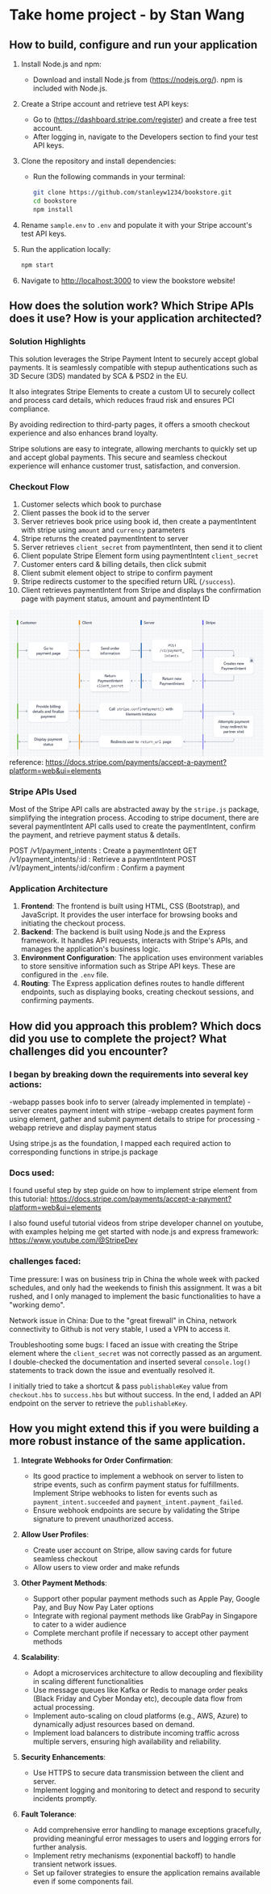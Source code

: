 # Take home project - by Stan Wang

## How to build, configure and run your application

1. Install Node.js and npm:
    - Download and install Node.js from (https://nodejs.org/). npm is included with Node.js.

2. Create a Stripe account and retrieve test API keys:
    - Go to (https://dashboard.stripe.com/register) and create a free test account.
    - After logging in, navigate to the Developers section to find your test API keys.

3. Clone the repository and install dependencies:
    - Run the following commands in your terminal:
      ```bash
      git clone https://github.com/stanleyw1234/bookstore.git
      cd bookstore
      npm install
      ```

4. Rename `sample.env` to `.env` and populate it with your Stripe account's test API keys.

5. Run the application locally:
    ```bash
    npm start
    ```

6. Navigate to [http://localhost:3000](http://localhost:3000) to view the bookstore website!


## How does the solution work? Which Stripe APIs does it use? How is your application architected?

### Solution Highlights
This solution leverages the Stripe Payment Intent to securely accept global payments. It is seamlessly compatible with stepup authentications such as 3D Secure (3DS) mandated by SCA & PSD2 in the EU.

It also integrates Stripe Elements to create a custom UI to securely collect and process card details, which reduces fraud risk and ensures PCI compliance.

By avoiding redirection to third-party pages, it offers a smooth checkout experience and also enhances brand loyalty. 

Stripe solutions are easy to integrate, allowing merchants to quickly set up and accept global payments. This secure and seamless checkout experience will enhance customer trust, satisfaction, and conversion.

### Checkout Flow
1. Customer selects which book to purchase
2. Client passes the book id to the server
3. Server retrieves book price using book id, then create a paymentIntent with stripe using `amount` and `currency` parameters 
4. Stripe returns the created paymentIntent to server
5. Server retrieves `client_secret` from paymentIntent, then send it to client
6. Client populate Stripe Element form using paymentIntent `client_secret`
7. Customer enters card & billing details, then click submit 
8. Client submit element object to stripe to confirm payment
9. Stripe redirects customer to the specified return URL (`/success`).
10. Client retrieves paymentIntent from Stripe and displays the confirmation page with payment status, amount and  paymentIntent ID

![Workflow](workflow.jpg)
reference: https://docs.stripe.com/payments/accept-a-payment?platform=web&ui=elements


### Stripe APIs Used
Most of the Stripe API calls are abstracted away by the `stripe.js` package, simplifying the integration process. Accoding to stripe document, there are several paymentIntent API calls used to create the paymentIntent, confirm the payment, and retrieve payment status & details. 

POST /v1/payment_intents                     : Create a paymentIntent
GET /v1/payment_intents/:id                  : Retrieve a paymentIntent
POST /v1/payment_intents/:id/confirm         : Confirm a payment

### Application Architecture
1. **Frontend**: The frontend is built using HTML, CSS (Bootstrap), and JavaScript. It provides the user interface for browsing books and initiating the checkout process.
2. **Backend**: The backend is built using Node.js and the Express framework. It handles API requests, interacts with Stripe's APIs, and manages the application's business logic.
3. **Environment Configuration**: The application uses environment variables to store sensitive information such as Stripe API keys. These are configured in the `.env` file.
4. **Routing**: The Express application defines routes to handle different endpoints, such as displaying books, creating checkout sessions, and confirming payments.


## How did you approach this problem? Which docs did you use to complete the project? What challenges did you encounter?

### I began by breaking down the requirements into several key actions:
-webapp passes book info to server (already implemented in template)
-server creates payment intent with stripe
-webapp creates payment form using element, gather and submit payment details to stripe for processing
-webapp retrieve and display payment status

Using stripe.js as the foundation, I mapped each required action to corresponding functions in stripe.js package


### Docs used:
I found useful step by step guide on how to implement stripe element from this tutorial:
https://docs.stripe.com/payments/accept-a-payment?platform=web&ui=elements

I also found useful tutorial videos from stripe developer channel on youtube, with examples helping me get started with node.js and express framework:
https://www.youtube.com/@StripeDev


### challenges faced:
Time pressure: I was on business trip in China the whole week with packed schedules, and only had the weekends to finish this assignment. It was a bit rushed, and I only managed to implement the basic functionalities to have a "working demo".

Network issue in China:
Due to the "great firewall" in China, network connectivity to Github is not very stable, I used a VPN to access it. 

Troubleshooting some bugs:
I faced an issue with creating the Stripe element where the `client_secret` was not correctly passed as an argument. I double-checked the documentation and inserted several `console.log()` statements to track down the issue and eventually resolved it.

I initially tried to take a shortcut & pass `publishableKey` value from `checkout.hbs` to `success.hbs` but without success. In the end, I added an API endpoint on the server to retrieve the `publishableKey`.


## How you might extend this if you were building a more robust instance of the same application.

1. **Integrate Webhooks for Order Confirmation**:
    - Its good practice to implement a webhook on server to listen to stripe events, such as confirm payment status for fulfillments. Implement Stripe webhooks to listen for events such as `payment_intent.succeeded` and `payment_intent.payment_failed`.
    - Ensure webhook endpoints are secure by validating the Stripe signature to prevent unauthorized access.

2. **Allow User Profiles**:
    - Create user account on Stripe, allow saving cards for future seamless checkout
    - Allow users to view order and make refunds

3. **Other Payment Methods**:
    - Support other popular payment methods such as Apple Pay, Google Pay, and Buy Now Pay Later options
    - Integrate with regional payment methods like GrabPay in Singapore to cater to a wider audience
    - Complete merchant profile if necessary to accept other payment methods

4. **Scalability**:
    - Adopt a microservices architecture to allow decoupling and flexibility in scaling different functionalities 
    - Use message queues like Kafka or Redis to manage order peaks (Black Friday and Cyber Monday etc), decouple data flow from actual processing.
    - Implement auto-scaling on cloud platforms (e.g., AWS, Azure) to dynamically adjust resources based on demand.
    - Implement load balancers to distribute incoming traffic across multiple servers, ensuring high availability and reliability.

5. **Security Enhancements**:
    - Use HTTPS to secure data transmission between the client and server.
    - Implement logging and monitoring to detect and respond to security incidents promptly.

6. **Fault Tolerance**:
    - Add comprehensive error handling to manage exceptions gracefully, providing meaningful error messages to users and logging errors for further analysis.
    - Implement retry mechanisms (exponential backoff) to handle transient network issues.
    - Set up failover strategies to ensure the application remains available even if some components fail.






